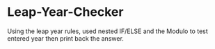 # Leap-Year-Checker
Using the leap year rules, used nested IF/ELSE and the Modulo to test entered year then print back the answer.
